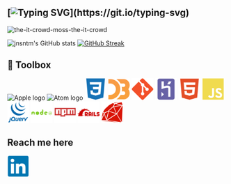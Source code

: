 ## [![Typing SVG](https://readme-typing-svg.herokuapp.com?color=%2349DC7F&size=30&lines=Hi+there+%F0%9F%91%8B%2C+I'm+Jonas!)](https://git.io/typing-svg)

![the-it-crowd-moss-the-it-crowd](https://user-images.githubusercontent.com/18127907/154068754-02b87304-47a0-40a2-9384-0c122f593058.gif)


![jnsntm's GitHub stats](https://github-readme-stats.vercel.app/api?username=jnsntm&theme=dark&show_icons=true&count_private=true&hide_border=true)
[![GitHub Streak](http://github-readme-streak-stats.herokuapp.com?user=jnsntm&theme=soft-green&hide_border=true&date_format=j%20M%5B%20Y%5D)](https://git.io/streak-stats)
<!--<a href="https://github.com/anuraghazra/github-readme-stats">
  <img align="center" src="https://github-readme-stats.vercel.app/api?username=jnsntm&theme=dark&show_icons=true&count_private=true" />
</a>
<a href="(https://github.com/anuraghazra/github-readme-stats)">
  <img align="center" src="https://github-readme-stats.vercel.app/api/top-langs/?username=jnsntm&theme=dark&count_private=truelangs_count=10" />
</a>-->
<!--
**jnsntm/jnsntm** is a ✨ _special_ ✨ repository because its `README.md` (this file) appears on your GitHub profile.

Here are some ideas to get you started:

- 🔭 I’m currently working on ...
- 🌱 I’m currently learning ...
- 👯 I’m looking to collaborate on ...
- 🤔 I’m looking for help with ...
- 💬 Ask me about ...
- 📫 How to reach me: ...
- 😄 Pronouns: ...
- ⚡ Fun fact: ...
-->

<!--START_SECTION:waka-->
<!--END_SECTION:waka-->

## 🧰 Toolbox

<img src="https://cdn.worldvectorlogo.com/logos/apple-1.svg" alt="Apple logo" width="50" height="50"/> <img src="https://cdn.worldvectorlogo.com/logos/atom-4.svg" alt="Atom logo" width="50" height="50"/> <img src="https://github.com/devicons/devicon/blob/master/icons/css3/css3-plain.svg" alt="CSS3 logo" width="50" height="50"/>
<img src="https://github.com/devicons/devicon/blob/master/icons/d3js/d3js-plain.svg" alt="D3js logo" width="50" height="50"/> <img src="https://github.com/devicons/devicon/blob/master/icons/git/git-plain.svg" alt="Git logo" width="50" height="50"/> <img src="https://github.com/devicons/devicon/blob/master/icons/heroku/heroku-plain.svg" alt="Heroku logo" width="50" height="50"/> <img src="https://github.com/devicons/devicon/blob/master/icons/html5/html5-plain.svg" alt="HTML5 logo" width="50" height="50"/> <img src="https://github.com/devicons/devicon/blob/master/icons/javascript/javascript-plain.svg" alt="JavaScript logo" width="50" height="50"/> <img src="https://github.com/devicons/devicon/blob/master/icons/jquery/jquery-plain-wordmark.svg" alt="jQuery logo" width="50" height="50"/> <img src="https://github.com/devicons/devicon/blob/master/icons/nodejs/nodejs-plain-wordmark.svg" alt="NodeJS logo" width="50" height="50"/> <img src="https://github.com/devicons/devicon/blob/master/icons/npm/npm-original-wordmark.svg" alt="npm logo" width="50" height="50"/>
<img src="https://github.com/devicons/devicon/blob/master/icons/rails/rails-plain-wordmark.svg" alt="Rails logo" width="50" height="50"/> <img src="https://github.com/devicons/devicon/blob/master/icons/ruby/ruby-plain.svg" alt="Ruby logo" width="50" height="50"/>

## Reach me here

<a href="https://www.linkedin.com/in/jonas-nörtemann-0b11a816b"><img src="https://github.com/devicons/devicon/blob/master/icons/linkedin/linkedin-original.svg" alt="Rails logo" width="50" height="50"/></a>
